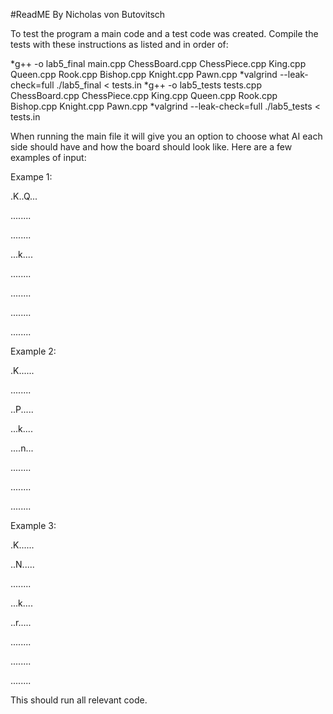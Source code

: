 #ReadME
By Nicholas von Butovitsch

To test the program a main code and a test code was created.
Compile the tests with these instructions as listed and in order of:

*g++ -o lab5_final main.cpp ChessBoard.cpp ChessPiece.cpp King.cpp Queen.cpp Rook.cpp Bishop.cpp Knight.cpp Pawn.cpp
*valgrind --leak-check=full ./lab5_final < tests.in
*g++ -o lab5_tests tests.cpp ChessBoard.cpp ChessPiece.cpp King.cpp Queen.cpp Rook.cpp Bishop.cpp Knight.cpp Pawn.cpp
*valgrind --leak-check=full ./lab5_tests < tests.in

When running the main file it will give you an option to choose what AI each side should have and how the board should look like. Here are a few examples of input:

Exampe 1:

.K..Q...

........

........

...k....

........

........

........

........

Example 2:

.K......

........

..P.....

...k....

....n...

........

........

........

Example 3:

.K......

..N.....

........

...k....

..r.....

........

........

........

This should run all relevant code.



